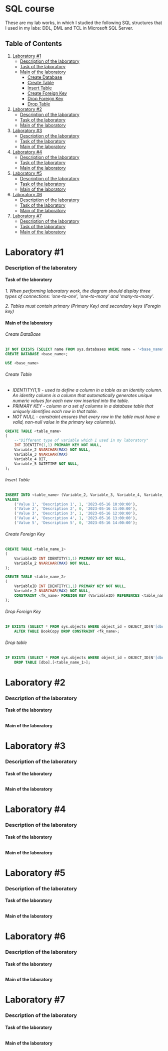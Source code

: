 # SQL course
These are my lab works, in which I studied the following SQL structures that I used in my labs: DDL, DML and TCL in Microsoft SQL Server.

## Table of Contents

1. [Laboratory #1](#Laboratory-1)
   - [Description of the laboratory](#Description-of-the-laboratory-1)
   - [Task of the laboratory](#Task-of-the-laboratory-1)
   - [Main of the laboratory](#Main-of-the-laboratory-1)
     - [Create Database](#Create-Database-1)
     - [Create Table](#Create-Table-1)
     - [Insert Table](#Insert-Table-1)
     - [Create Foreign Key](#Create-Foreign-Key-1)
     - [Drop Foreign Key](#Drop-Foreign-Key-1)
     - [Drop Table](#Drop-Table-1)
2. [Laboratory #2](#Laboratory-2)
   - [Description of the laboratory](#Description-of-the-laboratory-2)
   - [Task of the laboratory](#Task-of-the-laboratory-2)
   - [Main of the laboratory](#Main-of-the-laboratory-2)
3. [Laboratory #3](#Laboratory-3)
   - [Description of the laboratory](#Description-of-the-laboratory-3)
   - [Task of the laboratory](#Task-of-the-laboratory-3)
   - [Main of the laboratory](#Main-of-the-laboratory-3)
4. [Laboratory #4](#Laboratory-4)
   - [Description of the laboratory](#Description-of-the-laboratory-4)
   - [Task of the laboratory](#Task-of-the-laboratory-4)
   - [Main of the laboratory](#Main-of-the-laboratory-4)
5. [Laboratory #5](#Laboratory-5)
   - [Description of the laboratory](#Description-of-the-laboratory-5)
   - [Task of the laboratory](#Task-of-the-laboratory-5)
   - [Main of the laboratory](#Main-of-the-laboratory-5)
6. [Laboratory #6](#Laboratory-6)
   - [Description of the laboratory](#Description-of-the-laboratory-6)
   - [Task of the laboratory](#Task-of-the-laboratory-6)
   - [Main of the laboratory](#Main-of-the-laboratory-6)
7. [Laboratory #7](#Laboratory-7)
   - [Description of the laboratory](#Description-of-the-laboratory-7)
   - [Task of the laboratory](#Task-of-the-laboratory-7)
   - [Main of the laboratory](#Main-of-the-laboratory-7)

# Laboratory #1

### Description of the laboratory

#### **Task of the laboratory**

*1. When performing laboratory work, the diagram should display three types of connections: 'one-to-one', 'one-to-many' and 'many-to-many'.*

*2. Tables must contain primary (Primary Key) and secondary keys (Foregin key)*

#### **Main of the laboratory**

###### Create DataBase
```sql
IF NOT EXISTS (SELECT name FROM sys.databases WHERE name = '<base_name>')
CREATE DATABASE <base_name>;

USE <base_name>
```
###### Create Table
- *IDENTITY(1,1) - used to define a column in a table as an identity column. An identity column is a column that automatically generates unique numeric values for each new row inserted into the table.*
- *PRIMARY KEY - column or a set of columns in a database table that uniquely identifies each row in that table.*
- *NOT NULL - constraint ensures that every row in the table must have a valid, non-null value in the primary key column(s).*
```sql
CREATE TABLE <table_name>
(
	--"Different type of variable which I used in my laboratory"
	INT IDENTITY(1,1) PRIMARY KEY NOT NULL,
	Variable_2 NVARCHAR(MAX) NOT NULL,
	Variable_3 NVARCHAR(MAX)
	Variable_4 BIT,
	Variable_5 DATETIME NOT NULL,
);
```

###### Insert Table
```sql
INSERT INTO <table_name> (Variable_2, Variable_3, Variable_4, Variable_5)
VALUES
	('Value 1', 'Description 1', 1, '2023-05-16 10:00:00'),
	('Value 2', 'Description 2', 0, '2023-05-16 11:00:00'),
	('Value 3', 'Description 3', 1, '2023-05-16 12:00:00'),
 	('Value 4', 'Description 4', 1, '2023-05-16 13:00:00'),
 	('Value 5', 'Description 5', 0, '2023-05-16 14:00:00');
```

###### Create Foreign Key
```sql
CREATE TABLE <table_name_1>
(
	VariableID INT IDENTITY(1,1) PRIMARY KEY NOT NULL,
	Variable_2 NVARCHAR(MAX) NOT NULL,
);

CREATE TABLE <table_name_2>
(
	VariableID INT IDENTITY(1,1) PRIMARY KEY NOT NULL,
	Variable_2 NVARCHAR(MAX) NOT NULL,
	CONSTRAINT <fk_name> FOREIGN KEY (VariableID) REFERENCES <table_name_1>(VariableID)
);
```

###### Drop Foreign Key
```sql
IF EXISTS (SELECT * FROM sys.objects WHERE object_id = OBJECT_ID(N'[dbo].[<fk_name>]') AND type = 'F')
	ALTER TABLE BookCopy DROP CONSTRAINT <fk_name>;
```

###### Drop table
```sql
IF EXISTS (SELECT * FROM sys.objects WHERE object_id = OBJECT_ID(N'[dbo].[<table_name_1>]') AND type in (N'U'))
	DROP TABLE [dbo].[<table_name_1>];
```
# Laboratory #2
### Description of the laboratory
#### **Task of the laboratory**
######
#### **Main of the laboratory**
###### 
# Laboratory #3
### Description of the laboratory
#### **Task of the laboratory**
###### 
#### **Main of the laboratory**
###### 
# Laboratory #4
### Description of the laboratory
#### **Task of the laboratory**
###### 
#### **Main of the laboratory**
###### 
# Laboratory #5
### Description of the laboratory
#### **Task of the laboratory**
###### 
#### **Main of the laboratory**
###### 
# Laboratory #6
### Description of the laboratory
#### **Task of the laboratory**
###### 
#### **Main of the laboratory**
###### 
# Laboratory #7
### Description of the laboratory
#### **Task of the laboratory**
###### 
#### **Main of the laboratory**
######
